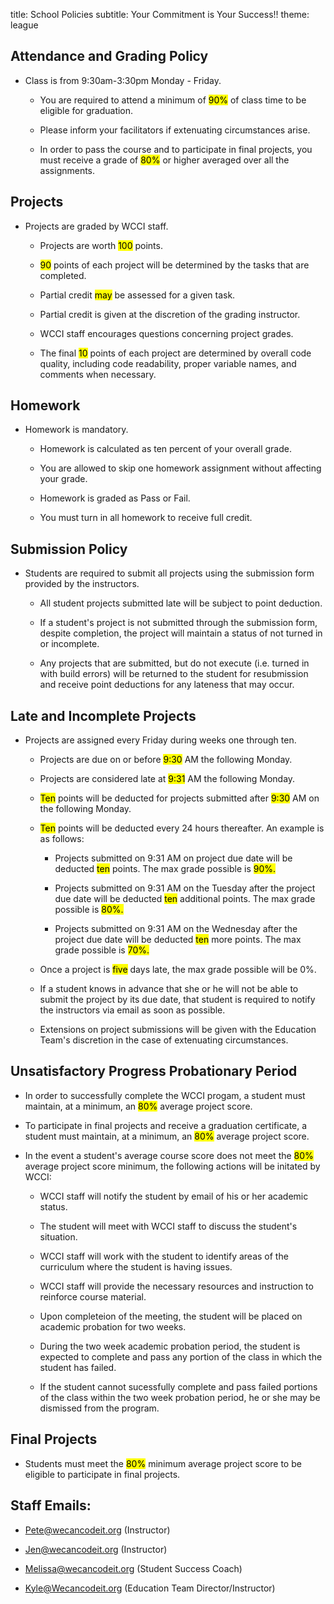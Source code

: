 title: School Policies
subtitle: Your Commitment is Your Success!!
theme: league

## Attendance and Grading Policy

- Class is from 9:30am-3:30pm Monday - Friday.

	- You are required to attend a minimum of <mark>90%</mark> of class time to be eligible for graduation.
	 
	- Please inform your facilitators if extenuating circumstances arise.

	- In order to pass the course and to participate in final projects, you must receive a grade of <mark>80%</mark> or higher averaged over all the assignments.

## Projects

- Projects are graded by WCCI staff. 
	
	- Projects are worth <mark>100</mark> points. 

	- <mark>90</mark> points of each project will be determined by the tasks that are completed.
	
	- Partial credit <mark>may</mark> be assessed for a given task. 
	
	- Partial credit is given at the discretion of the grading instructor.

	- WCCI staff encourages questions concerning project grades.
	
	- The final <mark>10</mark> points of each project are determined by overall code quality, including code readability, proper variable names, and comments when necessary.

## Homework

- Homework is mandatory.

	- Homework is calculated as ten percent of your overall grade.

	- You are allowed to skip one homework assignment without affecting your grade.

	- Homework is graded as Pass or Fail.

	- You must turn in all homework to receive full credit.

## Submission Policy

- Students are required to submit all projects using the submission form provided by the instructors.

	- All student projects submitted late will be subject to point deduction.
 
	- If a student's project is not submitted through the submission form, despite completion, the project will maintain a status of not turned in or incomplete.
	
	- Any projects that are submitted, but do not execute (i.e. turned in with build errors) will be returned to the student for resubmission and receive point deductions for any lateness that may occur.

## Late and Incomplete Projects

- Projects are assigned every Friday during weeks one through ten.

	- Projects are due on or before <mark>9:30</mark> AM the following Monday.
	 
	- Projects are considered late at <mark>9:31</mark> AM the following Monday.
	
	- <mark>Ten</mark> points will be deducted for projects submitted after <mark>9:30</mark> AM on the following Monday.
	
	- <mark>Ten</mark> points will be deducted every 24 hours thereafter. An example is as follows:
		
		- Projects submitted on 9:31 AM on project due date will be deducted <mark>ten</mark> points. The max grade possible is <mark>90%.</mark> 
		
		- Projects submitted on 9:31 AM on the Tuesday after the project due date will be deducted <mark>ten</mark> additional points. The max grade possible is <mark><mark>80%</mark>.</mark> 

		- Projects submitted on 9:31 AM on the Wednesday after the project due date will be deducted <mark>ten</mark> more points. The max grade possible is <mark>70%.</mark> 

	- Once a project is <mark>five</mark> days late, the max grade possible will be 0%.
	
	- If a student knows in advance that she or he will not be able to submit the project by its due date, that student is required to notify the instructors via email as soon as possible.

	- Extensions on project submissions will be given with the Education Team's discretion in the case of extenuating circumstances.

## Unsatisfactory Progress Probationary Period

- In order to successfully complete the WCCI progam, a student must maintain, at a minimum, an <mark>80%</mark> average project score.

- To participate in final projects and receive a graduation certificate, a student must maintain, at a minimum, an <mark>80%</mark> average project score.

- In the event a student's average course score does not meet the <mark>80%</mark> average project score minimum, the following actions will be initated by WCCI:

	- WCCI staff will notify the student by email of his or her academic status.

	- The student will meet with WCCI staff to discuss the student's situation.

	- WCCI staff will work with the student to identify areas of the curriculum where the student is having issues.

	- WCCI staff will provide the necessary resources and instruction to reinforce course material.

	- Upon completeion of the meeting, the student will be placed on academic probation for two weeks.
	 
	- During the two week academic probation period, the student is expected to complete and pass any portion of the class in which the student has failed. 
	
	- If the student cannot sucessfully complete and pass failed portions of the class within the two week probation period, he or she may be dismissed from the program.  
	

## Final Projects

- Students must meet the <mark><mark>80%</mark></mark> minimum average project score to be eligible to participate in final projects.



## Staff Emails:

- Pete@wecancodeit.org (Instructor)

- Jen@wecancodeit.org (Instructor)

- Melissa@wecancodeit.org (Student Success Coach)

- Kyle@Wecancodeit.org (Education Team Director/Instructor)


